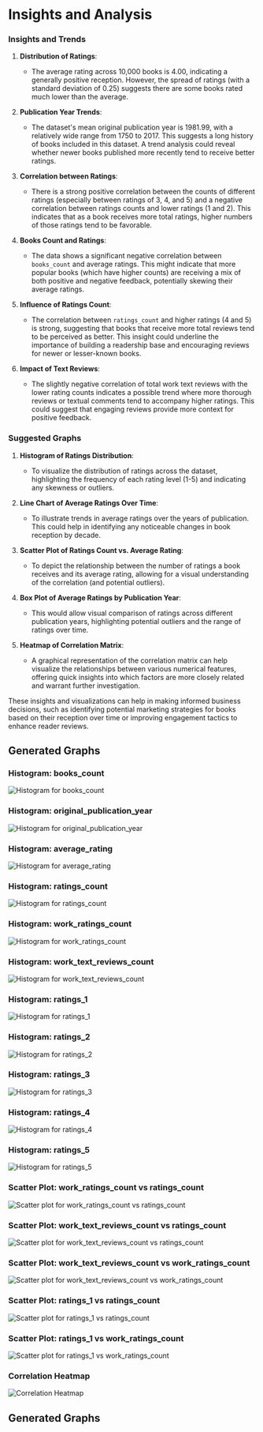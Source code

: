 # Insights and Analysis

### Insights and Trends

1. **Distribution of Ratings**:
   - The average rating across 10,000 books is 4.00, indicating a generally positive reception. However, the spread of ratings (with a standard deviation of 0.25) suggests there are some books rated much lower than the average.

2. **Publication Year Trends**:
   - The dataset's mean original publication year is 1981.99, with a relatively wide range from 1750 to 2017. This suggests a long history of books included in this dataset. A trend analysis could reveal whether newer books published more recently tend to receive better ratings.

3. **Correlation between Ratings**:
   - There is a strong positive correlation between the counts of different ratings (especially between ratings of 3, 4, and 5) and a negative correlation between ratings counts and lower ratings (1 and 2). This indicates that as a book receives more total ratings, higher numbers of those ratings tend to be favorable.

4. **Books Count and Ratings**:
   - The data shows a significant negative correlation between `books_count` and average ratings. This might indicate that more popular books (which have higher counts) are receiving a mix of both positive and negative feedback, potentially skewing their average ratings.

5. **Influence of Ratings Count**:
   - The correlation between `ratings_count` and higher ratings (4 and 5) is strong, suggesting that books that receive more total reviews tend to be perceived as better. This insight could underline the importance of building a readership base and encouraging reviews for newer or lesser-known books.

6. **Impact of Text Reviews**:
   - The slightly negative correlation of total work text reviews with the lower rating counts indicates a possible trend where more thorough reviews or textual comments tend to accompany higher ratings. This could suggest that engaging reviews provide more context for positive feedback.

### Suggested Graphs

1. **Histogram of Ratings Distribution**:
   - To visualize the distribution of ratings across the dataset, highlighting the frequency of each rating level (1-5) and indicating any skewness or outliers.

2. **Line Chart of Average Ratings Over Time**:
   - To illustrate trends in average ratings over the years of publication. This could help in identifying any noticeable changes in book reception by decade.

3. **Scatter Plot of Ratings Count vs. Average Rating**:
   - To depict the relationship between the number of ratings a book receives and its average rating, allowing for a visual understanding of the correlation (and potential outliers).

4. **Box Plot of Average Ratings by Publication Year**:
   - This would allow visual comparison of ratings across different publication years, highlighting potential outliers and the range of ratings over time.

5. **Heatmap of Correlation Matrix**:
   - A graphical representation of the correlation matrix can help visualize the relationships between various numerical features, offering quick insights into which factors are more closely related and warrant further investigation.

These insights and visualizations can help in making informed business decisions, such as identifying potential marketing strategies for books based on their reception over time or improving engagement tactics to enhance reader reviews.
## Generated Graphs

### Histogram: books_count
![Histogram for books_count](goodreads/books_count_histogram.png)

### Histogram: original_publication_year
![Histogram for original_publication_year](goodreads\original_publication_year_histogram.png)

### Histogram: average_rating
![Histogram for average_rating](goodreads\average_rating_histogram.png)

### Histogram: ratings_count
![Histogram for ratings_count](goodreads\ratings_count_histogram.png)

### Histogram: work_ratings_count
![Histogram for work_ratings_count](goodreads\work_ratings_count_histogram.png)

### Histogram: work_text_reviews_count
![Histogram for work_text_reviews_count](goodreads\work_text_reviews_count_histogram.png)

### Histogram: ratings_1
![Histogram for ratings_1](goodreads\ratings_1_histogram.png)

### Histogram: ratings_2
![Histogram for ratings_2](goodreads\ratings_2_histogram.png)

### Histogram: ratings_3
![Histogram for ratings_3](goodreads\ratings_3_histogram.png)

### Histogram: ratings_4
![Histogram for ratings_4](goodreads\ratings_4_histogram.png)

### Histogram: ratings_5
![Histogram for ratings_5](goodreads\ratings_5_histogram.png)

### Scatter Plot: work_ratings_count vs ratings_count
![Scatter plot for work_ratings_count vs ratings_count](goodreads\work_ratings_count_vs_ratings_count_scatter.png)

### Scatter Plot: work_text_reviews_count vs ratings_count
![Scatter plot for work_text_reviews_count vs ratings_count](goodreads\work_text_reviews_count_vs_ratings_count_scatter.png)

### Scatter Plot: work_text_reviews_count vs work_ratings_count
![Scatter plot for work_text_reviews_count vs work_ratings_count](goodreads\work_text_reviews_count_vs_work_ratings_count_scatter.png)

### Scatter Plot: ratings_1 vs ratings_count
![Scatter plot for ratings_1 vs ratings_count](goodreads\ratings_1_vs_ratings_count_scatter.png)

### Scatter Plot: ratings_1 vs work_ratings_count
![Scatter plot for ratings_1 vs work_ratings_count](goodreads\ratings_1_vs_work_ratings_count_scatter.png)

### Correlation Heatmap
![Correlation Heatmap](goodreads\correlation_heatmap.png)

## Generated Graphs

